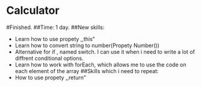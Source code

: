 # Calculator
#Finished.
##Time: 1 day.
##New skills:
- Learn how to use propety ,,this"
- Learn how to convert string to number(Propety Number())
- Alternative for if , named switch. I can use it when i need to write a lot of diffrent conditional options.
- Learn how to work with forEach, which allows me to use the code on each element of the array
##Skills which i need to repeat:
- How to use propety ,,return"


